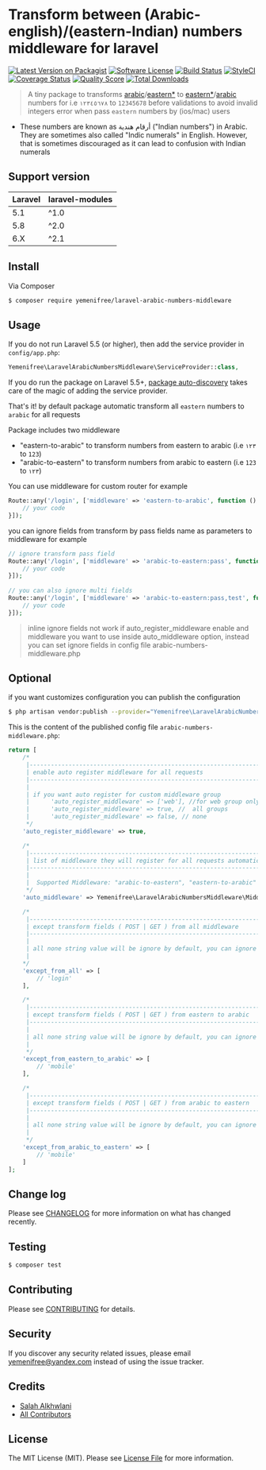 # Transform between (Arabic-english)/(eastern-Indian) numbers middleware for laravel

[![Latest Version on Packagist][ico-version]][link-packagist]
[![Software License][ico-license]](LICENSE.md)
[![Build Status][ico-travis]][link-travis]
[![StyleCI][ico-styleCi]][link-styleCi]
[![Coverage Status][ico-scrutinizer]][link-scrutinizer]
[![Quality Score][ico-code-quality]][link-code-quality]
[![Total Downloads][ico-downloads]][link-downloads]

>  A tiny package to transforms [arabic](https://en.wikipedia.org/wiki/Arabic_numerals)/[eastern*](https://en.wikipedia.org/wiki/Eastern_Arabic_numerals) to [eastern*](https://en.wikipedia.org/wiki/Eastern_Arabic_numerals)/[arabic](https://en.wikipedia.org/wiki/Arabic_numerals) numbers for i.e `١٢٣٤٥٦٧٨` to `12345678` before validations to avoid invalid integers error when pass `eastern` numbers by (ios/mac) users

* These numbers are known as أرقام هندية ("Indian numbers") in Arabic. They are sometimes also called "Indic numerals" in English. However, that is sometimes discouraged as it can lead to confusion with Indian numerals

## Support version

| **Laravel**  |  **laravel-modules** |
|---|---|
| 5.1  | ^1.0  |
| 5.8  | ^2.0  |
| 6.X  | ^2.1  |

## Install

Via Composer

``` bash
$ composer require yemenifree/laravel-arabic-numbers-middleware
```

## Usage

If you do not run Laravel 5.5 (or higher), then add the service provider in `config/app.php`:

```php
Yemenifree\LaravelArabicNumbersMiddleware\ServiceProvider::class,
```

If you do run the package on Laravel 5.5+, [package auto-discovery](https://medium.com/@taylorotwell/package-auto-discovery-in-laravel-5-5-ea9e3ab20518) takes care of the magic of adding the service provider.

That's it! by default package automatic transform all `eastern` numbers to `arabic` for all requests

Package includes two middleware
 
- "eastern-to-arabic" to transform numbers from eastern to arabic (i.e `١٢٣` to `123`)
- "arabic-to-eastern" to transform numbers from arabic to eastern (i.e `123` to `١٢٣`)

You can use middleware for custom router for example 

```php
Route::any('/login', ['middleware' => 'eastern-to-arabic', function () {
    // your code
}]);
```

you can ignore fields from transform by pass fields name as parameters to middleware for example

```php
// ignore transform pass field 
Route::any('/login', ['middleware' => 'arabic-to-eastern:pass', function () {
    // your code
}]);
        
// you can also ignore multi fields
Route::any('/login', ['middleware' => 'arabic-to-eastern:pass,test', function () {
    // your code
}]);
```

> inline ignore fields not work if auto_register_middleware enable and middleware you want to use inside auto_middleware option, instead you can set ignore fields in config file arabic-numbers-middleware.php

## Optional

if you want customizes configuration you can publish the configuration

```bash
$ php artisan vendor:publish --provider="Yemenifree\LaravelArabicNumbersMiddleware\ServiceProvider"
```

This is the content of the published config file `arabic-numbers-middleware.php`:

```php
return [
    /*
     |--------------------------------------------------------------------------
     | enable auto register middleware for all requests
     |--------------------------------------------------------------------------
     |
     | if you want auto register for custom middleware group
     |      'auto_register_middleware' => ['web'], //for web group only
     |      'auto_register_middleware' => true, //  all groups
     |      'auto_register_middleware' => false, // none
     */
    'auto_register_middleware' => true,

    /*
     |--------------------------------------------------------------------------
     | list of middleware they will register for all requests automatic by package
     |--------------------------------------------------------------------------
     |
     |  Supported Middleware: "arabic-to-eastern", "eastern-to-arabic"
     */
    'auto_middleware' => Yemenifree\LaravelArabicNumbersMiddleware\Middleware\TransformHindiToArabicNumbers::class,

    /*
     |--------------------------------------------------------------------------
     | except transform fields ( POST | GET ) from all middleware
     |--------------------------------------------------------------------------
     |
     | all none string value will be ignore by default, you can ignore fields by name (key) of POST or GET
     |
    */
    'except_from_all' => [
        // 'login'
    ],

    /*
     |--------------------------------------------------------------------------
     | except transform fields ( POST | GET ) from eastern to arabic
     |--------------------------------------------------------------------------
     |
     | all none string value will be ignore by default, you can ignore fields by name (key) of POST or GET
     |
     */
    'except_from_eastern_to_arabic' => [
        // 'mobile'
    ],

    /*
     |--------------------------------------------------------------------------
     | except transform fields ( POST | GET ) from arabic to eastern
     |--------------------------------------------------------------------------
     |
     | all none string value will be ignore by default, you can ignore fields by name (key) of POST or GET
     |
     */
    'except_from_arabic_to_eastern' => [
        // 'mobile'
    ]
];
```

## Change log

Please see [CHANGELOG](CHANGELOG.md) for more information on what has changed recently.

## Testing

``` bash
$ composer test
```

## Contributing

Please see [CONTRIBUTING](CONTRIBUTING.md) for details.

## Security

If you discover any security related issues, please email yemenifree@yandex.com instead of using the issue tracker.

## Credits

- [Salah Alkhwlani][link-author]
- [All Contributors][link-contributors]

## License

The MIT License (MIT). Please see [License File](LICENSE.md) for more information.

[ico-version]: https://img.shields.io/packagist/v/yemenifree/laravel-arabic-numbers-middleware.svg?style=flat-square
[ico-license]: https://img.shields.io/badge/license-MIT-brightgreen.svg?style=flat-square
[ico-travis]: https://img.shields.io/travis/yemenifree/laravel-arabic-numbers-middleware/master.svg?style=flat-square
[ico-scrutinizer]: https://img.shields.io/scrutinizer/coverage/g/yemenifree/laravel-arabic-numbers-middleware.svg?style=flat-square
[ico-code-quality]: https://img.shields.io/scrutinizer/g/yemenifree/laravel-arabic-numbers-middleware.svg?style=flat-square
[ico-downloads]: https://img.shields.io/packagist/dt/yemenifree/laravel-arabic-numbers-middleware.svg?style=flat-square
[ico-styleCi]: https://styleci.io/repos/105763061/shield?branch=master&style=flat

[link-packagist]: https://packagist.org/packages/yemenifree/laravel-arabic-numbers-middleware
[link-travis]: https://travis-ci.org/yemenifree/laravel-arabic-numbers-middleware
[link-scrutinizer]: https://scrutinizer-ci.com/g/yemenifree/laravel-arabic-numbers-middleware/code-structure
[link-code-quality]: https://scrutinizer-ci.com/g/yemenifree/laravel-arabic-numbers-middleware
[link-downloads]: https://packagist.org/packages/yemenifree/laravel-arabic-numbers-middleware
[link-author]: https://github.com/yemenifree
[link-contributors]: ../../contributors
[link-styleCi]: https://styleci.io/repos/105763061
